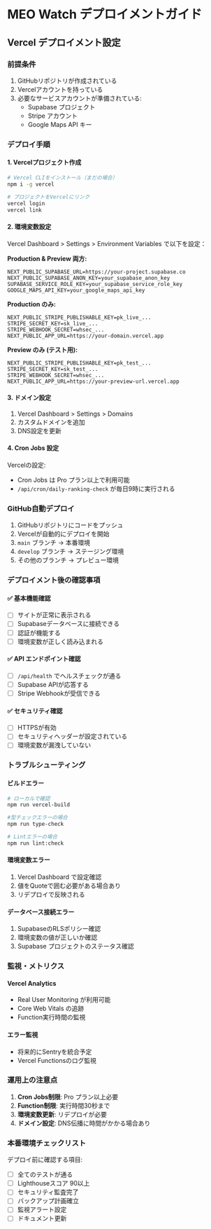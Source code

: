 # MEO Watch デプロイメントガイド

## Vercel デプロイメント設定

### 前提条件

1. GitHubリポジトリが作成されている
2. Vercelアカウントを持っている
3. 必要なサービスアカウントが準備されている:
   - Supabase プロジェクト
   - Stripe アカウント
   - Google Maps API キー

### デプロイ手順

#### 1. Vercelプロジェクト作成

```bash
# Vercel CLIをインストール（まだの場合）
npm i -g vercel

# プロジェクトをVercelにリンク
vercel login
vercel link
```

#### 2. 環境変数設定

Vercel Dashboard > Settings > Environment Variables で以下を設定：

**Production & Preview 両方:**
```
NEXT_PUBLIC_SUPABASE_URL=https://your-project.supabase.co
NEXT_PUBLIC_SUPABASE_ANON_KEY=your_supabase_anon_key
SUPABASE_SERVICE_ROLE_KEY=your_supabase_service_role_key
GOOGLE_MAPS_API_KEY=your_google_maps_api_key
```

**Production のみ:**
```
NEXT_PUBLIC_STRIPE_PUBLISHABLE_KEY=pk_live_...
STRIPE_SECRET_KEY=sk_live_...
STRIPE_WEBHOOK_SECRET=whsec_...
NEXT_PUBLIC_APP_URL=https://your-domain.vercel.app
```

**Preview のみ (テスト用):**
```
NEXT_PUBLIC_STRIPE_PUBLISHABLE_KEY=pk_test_...
STRIPE_SECRET_KEY=sk_test_...
STRIPE_WEBHOOK_SECRET=whsec_...
NEXT_PUBLIC_APP_URL=https://your-preview-url.vercel.app
```

#### 3. ドメイン設定

1. Vercel Dashboard > Settings > Domains
2. カスタムドメインを追加
3. DNS設定を更新

#### 4. Cron Jobs 設定

Vercelの設定:
- Cron Jobs は Pro プラン以上で利用可能
- `/api/cron/daily-ranking-check` が毎日9時に実行される

### GitHub自動デプロイ

1. GitHubリポジトリにコードをプッシュ
2. Vercelが自動的にデプロイを開始
3. `main` ブランチ → 本番環境
4. `develop` ブランチ → ステージング環境
5. その他のブランチ → プレビュー環境

### デプロイメント後の確認事項

#### ✅ 基本機能確認

- [ ] サイトが正常に表示される
- [ ] Supabaseデータベースに接続できる
- [ ] 認証が機能する
- [ ] 環境変数が正しく読み込まれる

#### ✅ API エンドポイント確認

- [ ] `/api/health` でヘルスチェックが通る
- [ ] Supabase APIが応答する
- [ ] Stripe Webhookが受信できる

#### ✅ セキュリティ確認

- [ ] HTTPSが有効
- [ ] セキュリティヘッダーが設定されている
- [ ] 環境変数が漏洩していない

### トラブルシューティング

#### ビルドエラー

```bash
# ローカルで確認
npm run vercel-build

#型チェックエラーの場合
npm run type-check

# Lintエラーの場合
npm run lint:check
```

#### 環境変数エラー

1. Vercel Dashboard で設定確認
2. 値をQuoteで囲む必要がある場合あり
3. リデプロイで反映される

#### データベース接続エラー

1. SupabaseのRLSポリシー確認
2. 環境変数の値が正しいか確認
3. Supabase プロジェクトのステータス確認

### 監視・メトリクス

#### Vercel Analytics

- Real User Monitoring が利用可能
- Core Web Vitals の追跡
- Function実行時間の監視

#### エラー監視

- 将来的にSentryを統合予定
- Vercel Functionsのログ監視

### 運用上の注意点

1. **Cron Jobs制限**: Pro プラン以上必要
2. **Function制限**: 実行時間30秒まで
3. **環境変数更新**: リデプロイが必要
4. **ドメイン設定**: DNS伝播に時間がかかる場合あり

### 本番環境チェックリスト

デプロイ前に確認する項目:

- [ ] 全てのテストが通る
- [ ] Lighthouseスコア 90以上
- [ ] セキュリティ監査完了
- [ ] バックアップ計画確立
- [ ] 監視アラート設定
- [ ] ドキュメント更新